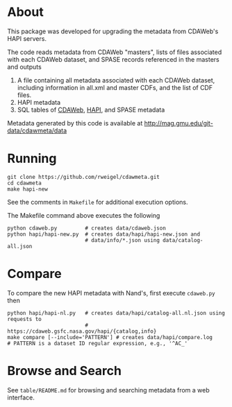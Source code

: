 # About

This package was developed for upgrading the metadata from CDAWeb's HAPI servers.

The code reads metadata from CDAWeb "masters", lists of files associated with each CDAWeb dataset, and SPASE records referenced in the masters and outputs

1. A file containing all metadata associated with each CDAWeb dataset, including information in all.xml and master CDFs, and the list of CDF files.
2. HAPI metadata
3. SQL tables of [CDAWeb](https://hapi-server.org/meta/cdaweb/), [HAPI](https://hapi-server.org/meta/hapi/), and SPASE metadata

Metadata generated by this code is available at http://mag.gmu.edu/git-data/cdawmeta/data

# Running

```
git clone https://github.com/rweigel/cdawmeta.git
cd cdawmeta
make hapi-new
```

See the comments in `Makefile` for additional execution options.

The Makefile command above executes the following

```
python cdaweb.py         # creates data/cdaweb.json
python hapi/hapi-new.py  # creates data/hapi/hapi-new.json and
                         # data/info/*.json using data/catalog-all.json
```

# Compare

To compare the new HAPI metadata with Nand's, first execute `cdaweb.py` then

```
python hapi/hapi-nl.py   # creates data/hapi/catalog-all.nl.json using requests to
                         # https://cdaweb.gsfc.nasa.gov/hapi/{catalog,info}
make compare [--include='PATTERN'] # creates data/hapi/compare.log
# PATTERN is a dataset ID regular expression, e.g., '^AC_'
```

# Browse and Search

See `table/README.md` for browsing and searching metadata from a web interface.
